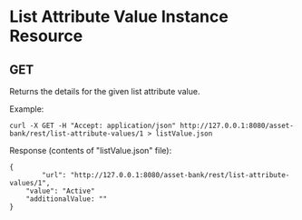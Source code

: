 
# List Attribute Value Instance Resource
## GET
Returns the details for the given list attribute value.

Example:
```
curl -X GET -H "Accept: application/json" http://127.0.0.1:8080/asset-bank/rest/list-attribute-values/1 > listValue.json
```

Response (contents of "listValue.json" file):
```
{
	    "url": "http://127.0.0.1:8080/asset-bank/rest/list-attribute-values/1",
    "value": "Active"
    "additionalValue: ""
}
```
